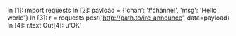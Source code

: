 In [1]: import requests
In [2]: payload = {'chan': '#channel', 'msg': 'Hello world'}
In [3]: r = requests.post('http://path.to/irc_announce', data=payload)
In [4]: r.text
Out[4]: u'OK'
